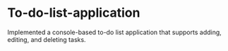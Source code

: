 # To-do-list-application
Implemented a console-based to-do list application that supports adding, editing, and deleting tasks.
